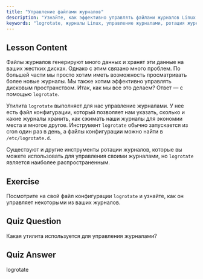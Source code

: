```yaml
---
title: "Управление файлами журналов"
description: "Узнайте, как эффективно управлять файлами журналов Linux с помощью logrotate. Откройте для себя ротацию журналов, сжатие и конфигурацию для экономии дискового пространства. Начните учиться сегодня!"
keywords: "logrotate, журналы Linux, управление журналами, ротация журналов, учебник Linux, для начинающих, руководство, дисковое пространство"
---
```


## Lesson Content

Файлы журналов генерируют много данных и хранят эти данные на ваших жестких дисках. Однако с этим связано много проблем. По большей части мы просто хотим иметь возможность просматривать более новые журналы. Мы также хотим эффективно управлять дисковым пространством. Итак, как мы все это делаем? Ответ — с помощью `logrotate`.

Утилита `logrotate` выполняет для нас управление журналами. У нее есть файл конфигурации, который позволяет нам указать, сколько и какие журналы хранить, как сжимать наши журналы для экономии места и многое другое. Инструмент `logrotate` обычно запускается из cron один раз в день, а файлы конфигурации можно найти в `/etc/logrotate.d`.

Существуют и другие инструменты ротации журналов, которые вы можете использовать для управления своими журналами, но `logrotate` является наиболее распространенным.

## Exercise

Посмотрите на свой файл конфигурации `logrotate` и узнайте, как он управляет некоторыми из ваших журналов.

## Quiz Question

Какая утилита используется для управления журналами?

## Quiz Answer

logrotate
